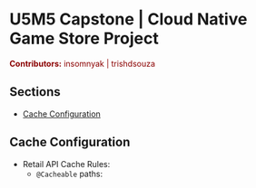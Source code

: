 # U5M5 Capstone | Cloud Native Game Store Project
<span style="color:darkred;">**Contributors:** insomnyak | trishdsouza</span>

**<h2>Sections</h2>**
- [Cache Configuration](#cache-config)


**<h2 id="cache-config">Cache Configuration</h2>**
- Retail API Cache Rules:
    - `@Cacheable` paths: 
